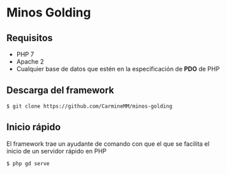 # Minos Golding

## Requisitos

-   PHP 7
-   Apache 2
-   Cualquier base de datos que estén en la especificación de **PDO** de PHP

## Descarga del framework

```
$ git clone https://github.com/CarmineMM/minos-golding
```

## Inicio rápido

El framework trae un ayudante de comando con que el que se facilita el inicio de un servidor rápido en PHP

```
$ php gd serve
```
